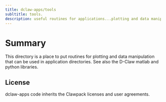 ```yaml
---
title: dclaw-apps/tools
subltitle: tools.
description: useful routines for applications...plotting and data manipulation
---
```


# Summary

This directory is a place to put routines for plotting and data manipulation that can be used in application directories. See also the D-Claw matlab and python libraries.



## License

dclaw-apps code inherits the Clawpack licenses and user agreements. 

